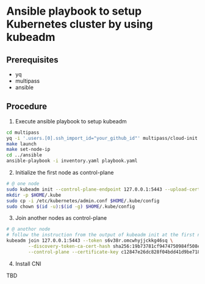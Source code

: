 # Ansible playbook to setup Kubernetes cluster by using kubeadm

## Prerequisites

- yq
- multipass
- ansible

## Procedure

1. Execute ansible playbook to setup kubeadm

```bash
cd multipass
yq -i '.users.[0].ssh_import_id="your_github_id"' multipass/cloud-init.yaml
make launch
make set-node-ip
cd ../ansible
ansible-playbook -i inventory.yaml playbook.yaml
```

2. Initialize the first node as control-plane

```bash
# @ one node
sudo kubeadm init --control-plane-endpoint 127.0.0.1:5443 --upload-certs
mkdir -p $HOME/.kube
sudo cp -i /etc/kubernetes/admin.conf $HOME/.kube/config
sudo chown $(id -u):$(id -g) $HOME/.kube/config
```

3. Join another nodes as control-plane

```bash
# @ anothor node
# follow the instruction from the output of kubeadm init at the first node
kubeadm join 127.0.0.1:5443 --token s6v38r.omcwhyjjckkg46sq \
        --discovery-token-ca-cert-hash sha256:19b73781cf9474750984f508e0969e4d359dbf8e7bb386a094a6d37130caa669 \
        --control-plane --certificate-key c12847e26dc828f04bdd41d9be71893d9e3209816ac3cc90d8a33401054acef3
```

4. Install CNI

TBD
